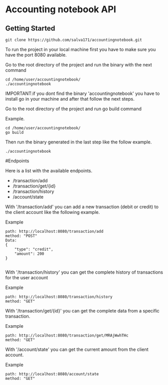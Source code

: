 # Accounting notebook API


## Getting Started

```
git clone https://github.com/salva171/accountingnotebook.git
```



To run the project in your local machine first you have to make sure you have the port 8080 available.


Go to the root directory of the project and run the binary with the next command 

```
cd /home/user/accountingnotebook/
./accountingnotebook
```

IMPORTANT:if you dont find the binary 'accountingnotebook' you have to install go in your machine and after that follow the next steps.

Go to the root directory of the project and run go build command

Example.

```
cd /home/user/accountingnotebook/
go build
```

Then run the binary generated in the last step like the follow example.


```
./accountingnotebook
```


#Endpoints

Here is a list with the available endpoints.


* /transaction/add  
* /transaction/get/{id}
* /transaction/history
* /account/state



With '/transaction/add' you can add a new transaction (debit or credit) to the client account like the following example.

Example
```
path: http://localhost:8080/transaction/add
method: "POST"
Data: 
{
    "type": "credit",
    "amount": 200
}


```

With '/transaction/history' you can get the complete history of transactions for the user account

Example
```
path: http://localhost:8080/transaction/history
method: "GET"

```


With '/transaction/get/{id}' you can get the complete data from a specific transaction.

Example
```
path: http://localhost:8080/transaction/get/MRAjWwhTHc
method: "GET"

```


With '/account/state' you can get the current amount from the client account.

Example
```
path: http://localhost:8080/account/state
method: "GET"

```




